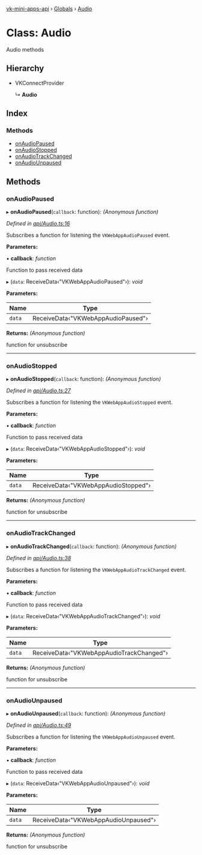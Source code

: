 [vk-mini-apps-api](../README.md) › [Globals](../globals.md) › [Audio](audio.md)

# Class: Audio

Audio methods

## Hierarchy

* VKConnectProvider

  ↳ **Audio**

## Index

### Methods

* [onAudioPaused](audio.md#onaudiopaused)
* [onAudioStopped](audio.md#onaudiostopped)
* [onAudioTrackChanged](audio.md#onaudiotrackchanged)
* [onAudioUnpaused](audio.md#onaudiounpaused)

## Methods

###  onAudioPaused

▸ **onAudioPaused**(`callback`: function): *(Anonymous function)*

*Defined in [api/Audio.ts:16](https://github.com/VKCOM/vk-mini-apps-api/blob/434adad/src/api/Audio.ts#L16)*

Subscribes a function for listening the `VKWebAppAudioPaused` event.

**Parameters:**

▪ **callback**: *function*

Function to pass received data

▸ (`data`: ReceiveData‹"VKWebAppAudioPaused"›): *void*

**Parameters:**

Name | Type |
------ | ------ |
`data` | ReceiveData‹"VKWebAppAudioPaused"› |

**Returns:** *(Anonymous function)*

function for unsubscribe

___

###  onAudioStopped

▸ **onAudioStopped**(`callback`: function): *(Anonymous function)*

*Defined in [api/Audio.ts:27](https://github.com/VKCOM/vk-mini-apps-api/blob/434adad/src/api/Audio.ts#L27)*

Subscribes a function for listening the `VKWebAppAudioStopped` event.

**Parameters:**

▪ **callback**: *function*

Function to pass received data

▸ (`data`: ReceiveData‹"VKWebAppAudioStopped"›): *void*

**Parameters:**

Name | Type |
------ | ------ |
`data` | ReceiveData‹"VKWebAppAudioStopped"› |

**Returns:** *(Anonymous function)*

function for unsubscribe

___

###  onAudioTrackChanged

▸ **onAudioTrackChanged**(`callback`: function): *(Anonymous function)*

*Defined in [api/Audio.ts:38](https://github.com/VKCOM/vk-mini-apps-api/blob/434adad/src/api/Audio.ts#L38)*

Subscribes a function for listening the `VKWebAppAudioTrackChanged` event.

**Parameters:**

▪ **callback**: *function*

Function to pass received data

▸ (`data`: ReceiveData‹"VKWebAppAudioTrackChanged"›): *void*

**Parameters:**

Name | Type |
------ | ------ |
`data` | ReceiveData‹"VKWebAppAudioTrackChanged"› |

**Returns:** *(Anonymous function)*

function for unsubscribe

___

###  onAudioUnpaused

▸ **onAudioUnpaused**(`callback`: function): *(Anonymous function)*

*Defined in [api/Audio.ts:49](https://github.com/VKCOM/vk-mini-apps-api/blob/434adad/src/api/Audio.ts#L49)*

Subscribes a function for listening the `VKWebAppAudioUnpaused` event.

**Parameters:**

▪ **callback**: *function*

Function to pass received data

▸ (`data`: ReceiveData‹"VKWebAppAudioUnpaused"›): *void*

**Parameters:**

Name | Type |
------ | ------ |
`data` | ReceiveData‹"VKWebAppAudioUnpaused"› |

**Returns:** *(Anonymous function)*

function for unsubscribe
